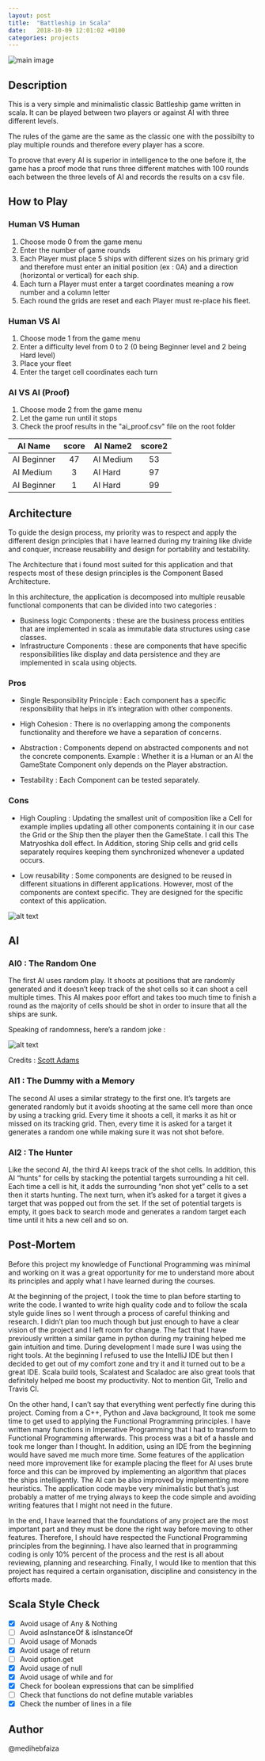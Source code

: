 ```yaml
---
layout: post
title:  "Battleship in Scala"
date:   2018-10-09 12:01:02 +0100
categories: projects
---
```


<img src="https://i.imgur.com/yP2GHgy.png" alt="main image"/>

## Description 
This is a very simple and minimalistic classic Battleship game written in scala. It can be played between two players or against AI with three different levels.

The rules of the game are the same as the classic one with the possibilty to play multiple rounds and therefore every player has a score.

To proove that every AI is superior in intelligence to the one before it, the game has a proof mode that runs three different matches with 100 rounds each between the three levels of AI and records the results on a csv file.  

## How to Play
### Human VS Human
1. Choose mode 0 from the game menu
2. Enter the number of game rounds
3. Each Player must place 5 ships with different sizes on his primary grid and therefore must enter an initial position (ex : 0A) and a direction (horizontal or vertical) for each ship.
4. Each turn a Player must enter a target coordinates meaning a row number and a column letter
5. Each round the grids are reset and each Player must re-place his fleet.  

### Human VS AI
1. Choose mode 1 from the game menu
2. Enter a difficulty level from 0 to 2 (0 being Beginner level and 2 being Hard level)
3. Place your fleet
4. Enter the target cell coordinates each turn

### AI VS AI (Proof)
1. Choose mode 2 from the game menu
2. Let the game run until it stops
3. Check the proof results in the "ai_proof.csv" file on the root folder 

|AI Name     | score | AI Name2  | score2 |
------------ | :---: | --------- | :-----:  
|AI Beginner | 47    | AI Medium | 53     |
|AI Medium   | 3     | AI Hard   | 97     |
|AI Beginner | 1     | AI Hard   | 99     |

## Architecture
To guide the design process, my priority was to respect and apply the different design principles that i have learned during my training like divide and conquer, increase reusability and design for portability and testability.

The Architecture that i found most suited for this application and that respects most of these design principles is the Component Based Architecture.

In this architecture, the application is decomposed into multiple reusable functional components that can be divided into two categories : 
- Business logic Components : these are the business process entities that are implemented in scala as immutable data structures using case classes.
- Infrastructure Components : these are components that have specific responsibilities like display and data persistence and they are implemented in scala using objects.

### Pros
- Single Responsibility Principle :
Each component has a specific responsibility that helps in it’s integration with other components.

- High Cohesion :
There is no overlapping among the components functionality and therefore we have a separation of concerns.

- Abstraction : 
Components depend on abstracted components and not the concrete components. Example : Whether it is a Human or an AI the GameState Component only depends on the Player abstraction. 

- Testability : 
Each Component can be tested separately.
### Cons
- High Coupling : 
Updating  the smallest unit of composition like a Cell for example implies updating all other components containing it in our case the Grid or the Ship then the player then the GameState. I call this The Matryoshka doll effect.
In Addition, storing Ship cells and grid cells separately requires keeping them synchronized whenever a updated occurs.

- Low reusability : 
Some components are designed to be reused in different situations in different applications. However, most of the components are context specific. They are designed for the specific context of this application.

![alt text](https://i.imgur.com/pEn8VdI.png "Architecture")


## AI
### AI0 : The Random One
The first AI uses  random play. It shoots at positions that are randomly generated and it doesn’t keep track of the shot cells so it can shoot a cell multiple times.
This AI makes poor effort and takes too much time to finish a round as the majority of cells should be shot in order to insure that all the ships are sunk.

Speaking of randomness, here’s a random joke :

![alt text](https://i.imgur.com/lJ7LuSg.gif "Joke")

Credits : [Scott Adams](http://dilbert.com/)
### AI1 : The Dummy with a Memory
The second AI uses a similar strategy to the first one. It’s targets are generated randomly but it avoids shooting at the same cell more than once by using a tracking grid. Every time it shoots a cell, it marks it as hit or missed on its tracking grid. Then, every time it is asked for a target it generates a random one while making sure it was not shot before.

### AI2 : The Hunter
Like the second AI, the third AI keeps track of the shot cells. In addition, this AI “hunts” for cells by stacking the potential targets surrounding a hit cell.
Each time a cell is hit, it adds the surrounding “non shot yet” cells to a set then it starts hunting. The next turn, when it’s asked for a target it gives a target that was popped out from the set.
If the set of potential targets is empty, it goes back to search mode and generates a random target each time until it hits a new cell and so on.

## Post-Mortem
Before this project my knowledge of Functional Programming was minimal and working on it was a great opportunity for me to understand more about its principles and apply what I have learned during the courses.

At the beginning of the project, I took the time to plan before starting to write the code. I wanted to write high quality code and to follow the scala style guide lines so I went through a process of careful thinking and research. I didn’t plan too much though but just enough to have a clear vision of the project and I left room for change. The fact that I have previously written a similar game in python during my training helped me gain intuition and time.
During development I made sure I was using the right tools. At the beginning I refused to use the IntelliJ IDE but then I decided to get out of my comfort zone and try it and it turned out to be a great IDE. 
Scala build tools, Scalatest and Scaladoc are also great tools that definitely helped me boost my productivity. Not to mention Git, Trello and Travis CI.

On the other hand, I can’t say that everything went perfectly fine during this project. 
Coming from a C++, Python and Java background, It took me some time to get used to applying the Functional Programming principles. I have written many functions in Imperative Programming that I had to transform to Functional Programming afterwards. This process was a bit of a hassle and took me longer than I thought.
In addition, using an IDE from the beginning would have saved me much more time.
Some features of the application need more improvement like for example placing the fleet for AI uses brute force and this can be improved by implementing an algorithm that places the ships intelligently. The AI can be also improved by implementing more heuristics.
The application code maybe very minimalistic but that’s just probably a matter of me trying always to keep the code simple and avoiding writing features that I might not need in the future.

In the end, I have learned that the foundations of any project are the most important part and they must be done the right way before moving to other features. Therefore, I should have respected the Functional Programming principles from the beginning. 
I have also learned that in programming coding is only 10% percent of the process and the rest is all about reviewing, planning and researching.
Finally, I would like to mention that this project has required a certain organisation, discipline and consistency in the efforts made.

## Scala Style Check 
- [x] Avoid usage of Any & Nothing
- [ ] Avoid asInstanceOf & isInstanceOf
- [ ] Avoid usage of Monads
- [x] Avoid usage of return
- [ ] Avoid option.get
- [x] Avoid usage of null
- [x] Avoid usage of while and for
- [x] Check for boolean expressions that can be simplified
- [ ] Check that functions do not define mutable variables
- [x] Check the number of lines in a file

## Author
@medihebfaiza
